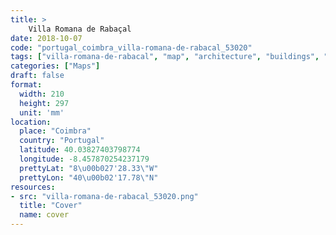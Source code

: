 ```yaml
---
title: > 
    Villa Romana de Rabaçal
date: 2018-10-07
code: "portugal_coimbra_villa-romana-de-rabacal_53020"
tags: ["villa-romana-de-rabacal", "map", "architecture", "buildings", "Coimbra", "Portugal"]
categories: ["Maps"]
draft: false
format:
  width: 210
  height: 297
  unit: 'mm'
location:
  place: "Coimbra"
  country: "Portugal"
  latitude: 40.03827403798774
  longitude: -8.457870254237179
  prettyLat: "8\u00b027'28.33\"W"
  prettyLon: "40\u00b02'17.78\"N"
resources:
- src: "villa-romana-de-rabacal_53020.png"
  title: "Cover"
  name: cover
---
```

